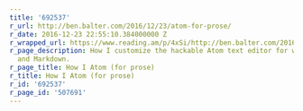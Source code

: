 ```yaml
---
title: '692537'
r_url: http://ben.balter.com/2016/12/23/atom-for-prose/
r_date: 2016-12-23 22:55:10.384000000 Z
r_wrapped_url: https://www.reading.am/p/4xSi/http://ben.balter.com/2016/12/23/atom-for-prose/
r_page_description: How I customize the hackable Atom text editor for writing prose
  and Markdown.
r_page_title: How I Atom (for prose)
r_title: How I Atom (for prose)
r_id: '692537'
r_page_id: '507691'
---
```


